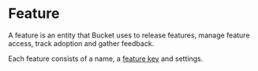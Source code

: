 # Feature

A feature is an entity that Bucket uses to release features, manage feature access, track adoption and gather feedback.&#x20;

Each feature consists of a name, a [feature key](../data-model/feature/feature-key.md) and settings.
